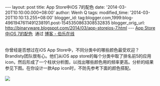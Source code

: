 --- layout: post title: App Store中iOS 7的配色 date:
'2014-03-20T10:10:00.000+08:00' author: Wenh Q tags: modified\_time:
'2014-03-20T10:10:13.255+08:00' blogger\_id:
tag:blogger.com,1999:blog-4961947611491238191.post-1545350863308532835
blogger\_orig\_url:
http://binaryware.blogspot.com/2014/03/app-storeios-7.html --- [App
Store中iOS 7的配色](http://blog.jobbole.com/63344/)  通过 [博客 -
伯乐在线](http://blog.jobbole.com/)\
\
\
你曾经是否想过在iOS App
Store中，不同分类中的哪些颜色最受欢迎？Brandisty团队很有心。他们从iOS
app
store的每个分类中取了排名前5的应用icon，然后形成了一个柱状分析图，以找出哪些颜色用的频率更高。分析的结果参见下图。在你设计一款App
icon时，不防先参考下面的颜色搭配。\
\
![](https://images-blogger-opensocial.googleusercontent.com/gadgets/proxy?url=http%3A%2F%2Fww4.sinaimg.cn%2Flarge%2F7cc829d3gw1eel8fe7sknj21kwe8r4qr.jpg&container=blogger&gadget=a&rewriteMime=image%2F*)
